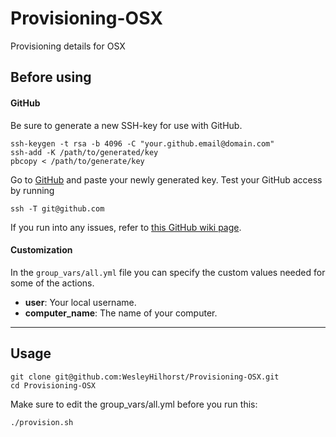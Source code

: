 # Provisioning-OSX
Provisioning details for OSX

## Before using

#### GitHub
Be sure to generate a new SSH-key for use with GitHub.

```shell
ssh-keygen -t rsa -b 4096 -C "your.github.email@domain.com"
ssh-add -K /path/to/generated/key
pbcopy < /path/to/generate/key
```

Go to [GitHub](https://github.com/settings/ssh) and paste your newly generated key. Test your GitHub access by running

```shell
ssh -T git@github.com
```

If you run into any issues, refer to [this GitHub wiki page](https://help.github.com/articles/generating-ssh-keys/).

#### Customization
In the `group_vars/all.yml` file you can specify the custom values needed for some of the actions.

* __user__: Your local username.
* __computer_name__: The name of your computer.

---

## Usage

```shell
git clone git@github.com:WesleyHilhorst/Provisioning-OSX.git
cd Provisioning-OSX
```

Make sure to edit the group_vars/all.yml before you run this:

```
./provision.sh
```
